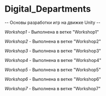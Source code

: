 # Digital_Departments

-- Основы разработки игр  на движке Unity --

*Workshop1* - Выполнена в ветке "Workshop1"

*Workshop2* - Выполнена в ветке "Workshop2"

*Workshop3* - Выполнена в ветке "Workshop3"

*Workshop4* - Выполнена в ветке "Workshop4"

*Workshop5* - Выполнена в ветке "Workshop5"

*Workshop6* - Выполнена в ветке "Workshop6"

*Workshop7* - Выполнена в ветке "Workshop7"

